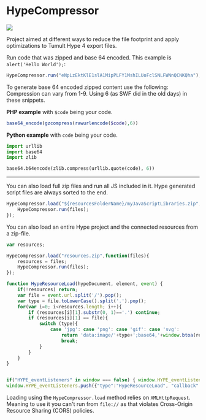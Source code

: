 # HypeCompressor

![](https://playground.maxziebell.de/Hype/Compressor/HypeCompressor.png?)

Project aimed at different ways to reduce the file footprint and apply optimizations to Tumult Hype 4 export files.


Run code that was zipped and base 64 encoded.
This example is `alert('Hello World');`:
```javascript
HypeCompressor.run("eNpLzEktKlE1slA1MipPLFY1MshILUoFclSNLFWNnQCNKQha");
```

To generate base 64 encoded zipped content use the following:
Compression can vary from 1-9. Using 6 (as SWF did in the old days) in these snippets.

**PHP example** with `$code` being your code.
```php
base64_encode(gzcompress(rawurlencode($code),6))
```

**Python example** with `code` being your code.
```python
import urllib
import base64
import zlib

base64.b64encode(zlib.compress(urllib.quote(code), 6))
```

---


You can also load full zip files and run all JS included in it.
Hype generated script files are always sorted to the end.
```javascript
HypeCompressor.load("${resourcesFolderName}/myJavaScriptLibraries.zip",function(files){
	HypeCompressor.run(files);
});	
```

You can also load an entire Hype project and the connected resources from a zip-file.
```javascript
var resources;

HypeCompressor.load("resources.zip",function(files){
	resources = files;
	HypeCompressor.run(files);
});	

function HypeResourceLoad(hypeDocument, element, event) {
	if(!resources) return;
	var file = event.url.split('/').pop();
	var type = file.toLowerCase().split('.').pop();
	for(var i=0; i<resources.length; i++){
		if (resources[i][1].substr(0, 1)=='.') continue;
		if (resources[i][1] == file){
			switch (type){
				case 'jpg': case 'png': case 'gif': case 'svg':
					return 'data:image/'+type+';base64,'+window.btoa(resources[i][0]);
					break;
			}
		}
	}
}


if("HYPE_eventListeners" in window === false) { window.HYPE_eventListeners = Array(); }
window.HYPE_eventListeners.push({"type":"HypeResourceLoad", "callback":HypeResourceLoad});
```

Loading using the `HypeCompressor.load` method relies on `XMLHttpRequest`. Meaning to use it you can't run from `file://` as that violates Cross-Origin Resource Sharing (CORS) policies.

